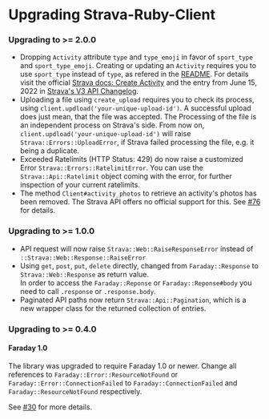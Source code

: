# Upgrading Strava-Ruby-Client

### Upgrading to >= 2.0.0

- Dropping `Activity` attribute `type` and `type_emoji` in favor of `sport_type` and `sport_type_emoji`. Creating or updating an `Activity` requires you to use `sport_type` instead of `type`, as refered in the [README](README.md#create-an-activity). For details visit the official [Strava docs: Create Activity](https://developers.strava.com/docs/reference/#api-Activities-createActivity) and the entry from June 15, 2022 in [Strava's V3 API Changelog](https://developers.strava.com/docs/changelog/).
- Uploading a file using `create_upload` requires you to check its process, using `client.updload('your-unique-upload-id')`. A successful upload does just mean, that the file was accepted. The Processing of the file is an independent process on Strava's side. From now on, `client.updload('your-unique-upload-id')` will raise `Strava::Errors::UploadError`, if Strava failed processing the file, e.g. it being a duplicate.
- Exceeded Ratelimits (HTTP Status: 429) do now raise a customized Error `Strava::Errors::RatelimitError`. You can use the `Strava::Api::Ratelimit` object coming with the error, for further inspection of your current ratelimits.
- The method `Client#activity_photos` to retrieve an activity's photos has been removed. The Strava API offers no official support for this. See [#76](https://github.com/dblock/strava-ruby-client/issues/76) for details.

### Upgrading to >= 1.0.0

- API request will now raise `Strava::Web::RaiseResponseError` instead of `::Strava::Web::Response::RaiseError`
- Using `get`, `post`, `put`, `delete` directly, changed from `Faraday::Response` to `Strava::Web::Response` as return value.  
  In order to access the `Faraday::Reponse` or `Faraday::Reponse#body` you need to call `.response` or `.response.body`.
- Paginated API paths now return `Strava::Api::Pagination`, which is a new wrapper class for the returned collection of entries.

### Upgrading to >= 0.4.0

#### Faraday 1.0

The library was upgraded to require Faraday 1.0 or newer. Change all references to `Faraday::Error::ResourceNotFound` or `Faraday::Error::ConnectionFailed` to `Faraday::ConnectionFailed` and `Faraday::ResourceNotFound` respectively.

See [#30](https://github.com/dblock/strava-ruby-client/pull/30) for more details.
